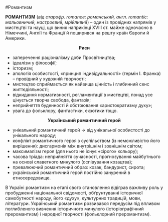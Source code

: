 #Романтизм

<p><b>РОМАНТИЗМ</b> (<i>від старофр. romance: романський, англ. romantic: мальовничий, настроєвий, мрійливий</i>) – один із провідних напрямів у мистецтві та науці, що виник наприкінці XVIII ст. майже одночасно в Німеччині, Англії та Франції й поширився на решту країн Європи й Америки.</p>

<center><b>Риси</b></center>
<ul>
  <li>заперечення раціоналізму доби Просвітництва;</li>
  <li>ідеалізм у філософії;</li>
  <li>історизм;</li>
  <li>апологія особистості, «принцип індивідуальності» (термін І. Франка) – провідний у художній творчості;</li>
  <li>мистецтво сприймається як найвища цінність і глибинний сенс життєдіяльності;</li>
  <li>відкидання нормативності, регламентації в мистецтві, понад усе цінується творча свобода, фантазія;</li>
  <li>неприйняття буденності й обстоювання «аристократизму духу»;</li>
  <li>увага до фольклору, фантастики, екзотики тощо.</li>
</ul>  

<center><b>Український романтичний герой</b></center>
<ul>
  <li>унікальний романтичний герой → від унікальної особистості до унікального народу;</li>
  <li>конфлікт романтичного героя з суспільством (із неможливістю його вирішення): дисгармонія між внутрішнім і зовнішнім світом;</li>
  <li>максималізм героя (для нього не існує «сірого» кольору);</li>
  <li>часова тріада: неприйняття сучасності, прогнозування майбутнього на основі славетного минулого (оспівування козацтва);</li>
  <li>превалюючий романтичний образ: козак, бандурист, сирота;</li>
  <li>український романтичний герой постійно занурений в етносередовище.</li>
</ul>  
<p>
  В Україні романтизм на етапі свого становлення відіграв важливу роль у пробудженні національної свідомості, обґрунтуванні історичної самобутності народу, його «духу», культурних традицій, мови, літератури. Український романтизм розвивався передусім під впливом поглибленого вивчення історичного минулого (історіографічний преромантизм) і народної творчості (фольклорний преромантизм).
</p>  